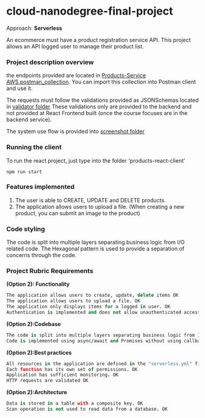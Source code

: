 # cloud-nanodegree-final-project
Approach: __Serverless__

An ecommerce must have a product registration service API.
This project allows an API logged user to manage their product list.

### Project description overview 

the endpoints provided are located in [Products-Service AWS.postman_collection](https://github.com/fthiagomedeiros/cloud-nanodegree-final-project/blob/dev/docs/screenshots/Products-Service%20AWS.postman_collection.json).
You can import this collection into Postman client and use it.

The requests must follow the validations provided as JSONSchemas located in [validator folder](https://github.com/fthiagomedeiros/cloud-nanodegree-final-project/tree/master/products-service/validator)
These validations only are provided to the backend and not provided at React Frontend built (once the course focuses are in the backend service).

The system use flow is provided into [screenshot folder](https://github.com/fthiagomedeiros/cloud-nanodegree-final-project/tree/master/screenshots)


### Running the client

To run the react project, just type into the folder 'products-react-client'
```node
npm run start
``` 


### Features implemented

1. The user is able to CREATE, UPDATE and DELETE products.
2. The application allows users to upload a file. (When creating a new product, you can submit an image to the product)

### Code styling

The code is split into multiple layers separating business logic from I/O related code.
The Hexagonal pattern is used to provide a separation of concerns through the code.


### Project Rubric Requirements

__(Option 2): Functionality__


```coffeescript
The application allows users to create, update, delete items OK
The application allows users to upload a file. OK
The application only displays items for a logged in user. OK
Authentication is implemented and does not allow unauthenticated access. OK
```

__(Option 2):Codebase__

```coffeescript
The code is split into multiple layers separating business logic from I/O related code. OK
Code is implemented using async/await and Promises without using callbacks. OK
```

__(Option 2):Best practices__

```coffeescript
All resources in the application are defined in the "serverless.yml" file OK
Each function has its own set of permissions. OK
Application has sufficient monitoring. OK
HTTP requests are validated OK
```

__(Option 2):Architecture__

```coffeescript
Data is stored in a table with a composite key. OK
Scan operation is not used to read data from a database. OK
```

